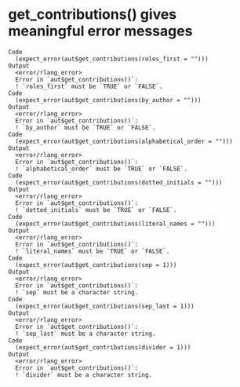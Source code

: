 # get_contributions() gives meaningful error messages

    Code
      (expect_error(aut$get_contributions(roles_first = "")))
    Output
      <error/rlang_error>
      Error in `aut$get_contributions()`:
      ! `roles_first` must be `TRUE` or `FALSE`.
    Code
      (expect_error(aut$get_contributions(by_author = "")))
    Output
      <error/rlang_error>
      Error in `aut$get_contributions()`:
      ! `by_author` must be `TRUE` or `FALSE`.
    Code
      (expect_error(aut$get_contributions(alphabetical_order = "")))
    Output
      <error/rlang_error>
      Error in `aut$get_contributions()`:
      ! `alphabetical_order` must be `TRUE` or `FALSE`.
    Code
      (expect_error(aut$get_contributions(dotted_initials = "")))
    Output
      <error/rlang_error>
      Error in `aut$get_contributions()`:
      ! `dotted_initials` must be `TRUE` or `FALSE`.
    Code
      (expect_error(aut$get_contributions(literal_names = "")))
    Output
      <error/rlang_error>
      Error in `aut$get_contributions()`:
      ! `literal_names` must be `TRUE` or `FALSE`.
    Code
      (expect_error(aut$get_contributions(sep = 1)))
    Output
      <error/rlang_error>
      Error in `aut$get_contributions()`:
      ! `sep` must be a character string.
    Code
      (expect_error(aut$get_contributions(sep_last = 1)))
    Output
      <error/rlang_error>
      Error in `aut$get_contributions()`:
      ! `sep_last` must be a character string.
    Code
      (expect_error(aut$get_contributions(divider = 1)))
    Output
      <error/rlang_error>
      Error in `aut$get_contributions()`:
      ! `divider` must be a character string.

